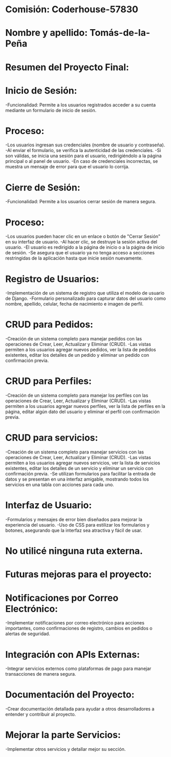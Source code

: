 # Comisión: Coderhouse-57830
# Nombre y apellido: Tomás-de-la-Peña

# Resumen del Proyecto Final:

# Inicio de Sesión:
-Funcionalidad: Permite a los usuarios registrados acceder a su cuenta mediante un formulario de inicio de sesión.

# Proceso:
-Los usuarios ingresan sus credenciales (nombre de usuario y contraseña).
-Al enviar el formulario, se verifica la autenticidad de las credenciales.
-Si son válidas, se inicia una sesión para el usuario, redirigiéndolo a la página principal o al panel de usuario.
-En caso de credenciales incorrectas, se muestra un mensaje de error para que el usuario lo corrija.

# Cierre de Sesión:
-Funcionalidad: Permite a los usuarios cerrar sesión de manera segura.

# Proceso:
-Los usuarios pueden hacer clic en un enlace o botón de "Cerrar Sesión" en su interfaz de usuario.
-Al hacer clic, se destruye la sesión activa del usuario.
-El usuario es redirigido a la página de inicio o a la página de inicio de sesión.
-Se asegura que el usuario ya no tenga acceso a secciones restringidas de la aplicación hasta que inicie sesión nuevamente.


# Registro de Usuarios:
-Implementación de un sistema de registro que utiliza el modelo de usuario de Django.
-Formulario personalizado para capturar datos del usuario como nombre, apellido, celular, fecha de nacimiento e imagen de perfil.

# CRUD para Pedidos:
-Creación de un sistema completo para manejar pedidos con las operaciones de Crear, Leer, Actualizar y Eliminar (CRUD).
-Las vistas permiten a los usuarios agregar nuevos pedidos, ver la lista de pedidos existentes, editar los detalles de un pedido y eliminar un pedido con confirmación previa.

# CRUD para Perfiles:
-Creación de un sistema completo para manejar los perfiles con las operaciones de Crear, Leer, Actualizar y Eliminar (CRUD).
-Las vistas permiten a los usuarios agregar nuevos perfiles, ver la lista de perfiles en la página, editar algún dato del usuario y eliminar el perfil con confirmación previa.

# CRUD para servicios:

-Creación de un sistema completo para manejar servicios con las operaciones de Crear, Leer, Actualizar y Eliminar (CRUD).
-Las vistas permiten a los usuarios agregar nuevos servicios, ver la lista de servicios existentes, editar los detalles de un servicio y eliminar un servicio con confirmación previa.
-Se utilizan formularios para facilitar la entrada de datos y se presentan en una interfaz amigable, mostrando todos los servicios en una tabla con acciones para cada uno.

# Interfaz de Usuario:
-Formularios y mensajes de error bien diseñados para mejorar la experiencia del usuario.
-Uso de CSS para estilizar los formularios y botones, asegurando que la interfaz sea atractiva y fácil de usar.


# No utilicé ninguna ruta externa.

# Futuras mejoras para el proyecto:

# Notificaciones por Correo Electrónico:
-Implementar notificaciones por correo electrónico para acciones importantes, como confirmaciones de registro, cambios en pedidos o alertas de seguridad.

# Integración con APIs Externas:

-Integrar servicios externos como plataformas de pago para manejar transacciones de manera segura.

# Documentación del Proyecto:
-Crear documentación detallada para ayudar a otros desarrolladores a entender y contribuir al proyecto.

# Mejorar la parte Servicios:

-Implementar otros servicios y detallar mejor su sección.
